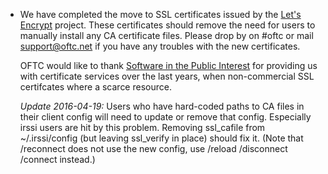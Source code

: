   * We have completed the move to SSL certificates issued by the
    [Let's Encrypt](https://letsencrypt.org/) project. These certificates
    should remove the need for users to manually install any CA certificate
    files. Please drop by on #oftc or mail support@oftc.net if you have any
    troubles with the new certificates.

    OFTC would like to thank
    [Software in the Public Interest](http://spi-inc.org/)
    for providing us with certificate services over the last years, when
    non-commercial SSL certifcates where a scarce resource.

    *Update 2016-04-19:* Users who have hard-coded paths to CA files in their
    client config will need to update or remove that config. Especially irssi
    users are hit by this problem. Removing ssl_cafile from ~/.irssi/config
    (but leaving ssl_verify in place) should fix it. (Note that /reconnect does
    not use the new config, use /reload /disconnect /connect instead.)
